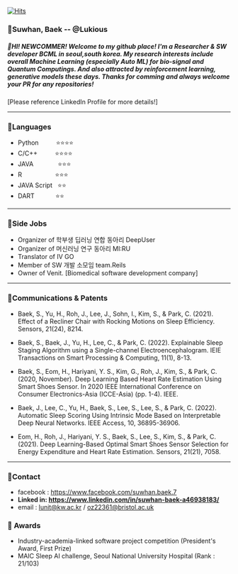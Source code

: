 [![Hits](https://hits.seeyoufarm.com/api/count/incr/badge.svg?url=https%3A%2F%2Fgithub.com%2FLukious)](https://hits.seeyoufarm.com)

### 🌟Suwhan, Baek -- @Lukious
##### 👋HI! NEWCOMMER! Welcome to my github place! I'm a Researcher & SW developer BCML in seoul,south korea.  My research interests include overall Machine Learning (especially Auto ML) for bio-signal and Quantum Computings. And also attracted by reinforcement learning, generative models these days. Thanks for comming and always welcome your PR for any repositories! 

[Please reference LinkedIn Profile for more details!]

<hr/>

### 🦜Languages
- Python &nbsp;&nbsp;&nbsp;&nbsp;&nbsp;&nbsp;&nbsp;&nbsp;&nbsp;⭐⭐⭐⭐
- C/C++ &nbsp;&nbsp;&nbsp;&nbsp;&nbsp;&nbsp;&nbsp;&nbsp;         ⭐⭐⭐⭐
- JAVA &nbsp;&nbsp;&nbsp;&nbsp;&nbsp;&nbsp;&nbsp;&nbsp;&nbsp;&nbsp;&nbsp;&nbsp;           ⭐⭐⭐
- R           &nbsp;&nbsp;&nbsp;&nbsp;&nbsp;&nbsp;&nbsp;&nbsp;&nbsp;&nbsp;&nbsp;&nbsp;&nbsp;&nbsp;&nbsp;&nbsp;&nbsp;   ⭐⭐⭐
- JAVA Script &nbsp;   ⭐⭐
- DART   &nbsp;&nbsp;&nbsp;&nbsp;&nbsp;&nbsp;&nbsp;&nbsp;&nbsp;&nbsp;      ⭐⭐

<hr/>


### 🎒Side Jobs

- Organizer of 학부생 딥러닝 연합 동아리 DeepUser
- Organizer of 머신러닝 연구 동아리 MI:RU
- Translator of IV GO
- Member of SW 개발 소모임 team.Reils 
- Owner of Venit. [Biomedical software development company]

<hr/>


### 🏁Communications & Patents

- Baek, S., Yu, H., Roh, J., Lee, J., Sohn, I., Kim, S., & Park, C. (2021). Effect of a Recliner Chair with Rocking Motions on Sleep Efficiency. Sensors, 21(24), 8214.

- Baek, S., Baek, J., Yu, H., Lee, C., & Park, C. (2022). Explainable Sleep Staging Algorithm using a Single-channel Electroencephalogram. IEIE Transactions on Smart Processing & Computing, 11(1), 8-13.

- Baek, S., Eom, H., Hariyani, Y. S., Kim, G., Roh, J., Kim, S., & Park, C. (2020, November). Deep Learning Based Heart Rate Estimation Using Smart Shoes Sensor. In 2020 IEEE International Conference on Consumer Electronics-Asia (ICCE-Asia) (pp. 1-4). IEEE.

- Baek, J., Lee, C., Yu, H., Baek, S., Lee, S., Lee, S., & Park, C. (2022). Automatic Sleep Scoring Using Intrinsic Mode Based on Interpretable Deep Neural Networks. IEEE Access, 10, 36895-36906.

- Eom, H., Roh, J., Hariyani, Y. S., Baek, S., Lee, S., Kim, S., & Park, C. (2021). Deep Learning-Based Optimal Smart Shoes Sensor Selection for Energy Expenditure and Heart Rate Estimation. Sensors, 21(21), 7058.


<hr/>

### 📡Contact
- facebook : https://www.facebook.com/suwhan.baek.7
- **Linked in: https://www.linkedin.com/in/suwhan-baek-a46938183/**
- email :  lunit@kw.ac.kr / oz22361@bristol.ac.uk 

### 🏁 Awards
- Industry-academia-linked software project competition (President's Award, First Prize)
- MAIC Sleep AI challenge, Seoul National University Hospital (Rank : 21/103)



<!--
**Lukious/Lukious** is a ✨ _special_ ✨ repository because its `README.md` (this file) appears on your GitHub profile.

Here are some ideas to get you started:

- 🔭 I’m currently working on ...
- 🌱 I’m currently learning ...
- 👯 I’m looking to collaborate on ...
- 🤔 I’m looking for help with ...
- 💬 Ask me about ...
- 📫 How to reach me: ...
- 😄 Pronouns: ...
- ⚡ Fun fact: ...
-->
